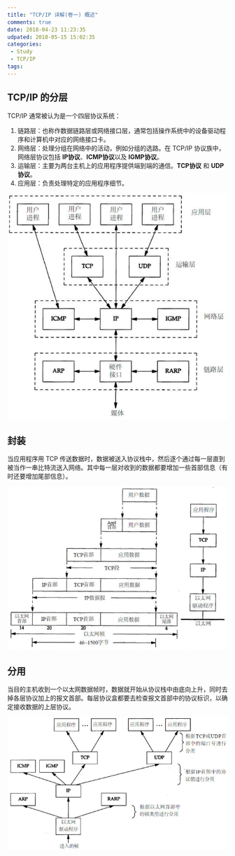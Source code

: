 ```yaml
---
title: "TCP/IP 详解(卷一) 概述"
comments: true
date: 2018-04-23 11:23:35
udpated: 2018-05-15 15:02:35
categories:
 - Study
 - TCP/IP
tags:
---
```


## TCP/IP 的分层

TCP/IP 通常被认为是一个四层协议系统：

1. 链路层：也称作数据链路层或网络接口层，通常包括操作系统中的设备驱动程序和计算机中对应的网络接口卡。
2. 网络层：处理分组在网络中的活动，例如分组的选路。在 TCP/IP 协议族中，网络层协议包括 **IP协议**、**ICMP协议**以及 **IGMP协议**。
3. 运输层：主要为两台主机上的应用程序提供端到端的通信。**TCP协议** 和 **UDP协议**。
4. 应用层：负责处理特定的应用程序细节。

![](/images/tcp-ip/tcp-ip-layers.jpg)
<!--more-->

## 封装

当应用程序用 TCP 传送数据时，数据被送入协议栈中，然后逐个通过每一层直到被当作一串比特流送入网络。其中每一层对收到的数据都要增加一些首部信息（有时还要增加尾部信息）。

![](/images/tcp-ip/tcp-ip-multiplexing.jpg)

## 分用

当目的主机收到一个以太网数据帧时，数据就开始从协议栈中由底向上升，同时去掉各层协议加上的报文首部。每层协议盒都要去检查报文首部中的协议标识，以确定接收数据的上层协议。

![](/images/tcp-ip/tcp-ip-demultiplexing.jpg)
